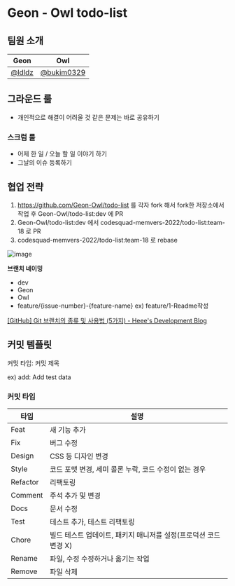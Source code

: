 # Geon - Owl todo-list
## 팀원 소개
|Geon|Owl|
|-|-|
|[@ldldz](https://github.com/ldldz)|[@bukim0329](https://github.com/bukim0329)|

## 그라운드 룰

- 개인적으로 해결이 어려울 것 같은 문제는 바로 공유하기

### 스크럼 룰

- 어제 한 일 / 오늘 할 일 이야기 하기
- 그날의 이슈 등록하기

## 협업 전략

1. https://github.com/Geon-Owl/todo-list 를 각자 fork 해서 fork한 저장소에서 작업 후 Geon-Owl/todo-list:dev 에 PR
2. Geon-Owl/todo-list:dev 에서 codesquad-memvers-2022/todo-list:team-18 로 PR
3. codesquad-memvers-2022/todo-list:team-18 로 rebase

![image](https://user-images.githubusercontent.com/11494626/161698822-7dd14752-c1c2-438b-bb3a-655548b827a0.png)

**브랜치 네이밍**

- dev
- Geon
- Owl
- feature/{issue-number}-{feature-name} ex) feature/1-Readme작성

[[GitHub] Git 브랜치의 종류 및 사용법 (5가지) - Heee's Development Blog](https://gmlwjd9405.github.io/2018/05/11/types-of-git-branch.html)

## 커밋 템플릿

커밋 타입: 커밋 제목

ex) add: Add test data 

### 커밋 타입
|타입|설명|
|--|--|
|Feat|새 기능 추가|
|Fix| 버그 수정|
|Design| CSS 등 디자인 변경|
|Style| 코드 포맷 변경, 세미 콜론 누락, 코드 수정이 없는 경우|
|Refactor| 리팩토링|
|Comment| 주석 추가 및 변경|
|Docs| 문서 수정|
|Test| 테스트 추가, 테스트 리팩토링|
|Chore| 빌드 테스트 업데이트, 패키지 매니저를 설정(프로덕션 코드 변경 X)|
|Rename| 파일, 수정 수정하거나 옮기는 작업|
|Remove| 파일 삭제|